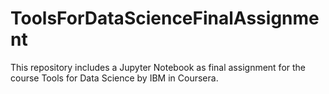 # ToolsForDataScienceFinalAssignment

This repository includes a Jupyter Notebook as final assignment for the course Tools for Data Science by IBM in Coursera.
